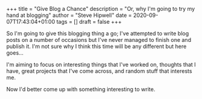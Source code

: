 +++
title = "Give Blog a Chance"
description = "Or, why I'm going to try my hand at blogging"
author = "Steve Hipwell"
date = 2020-09-07T17:43:04+01:00
tags = []
draft = false
+++

So I'm going to give this blogging thing a go; I've attempted to write blog posts on a number of occasions but I've never managed to finish one and publish it. I'm not sure why I think this time will be any different but here goes...

I'm aiming to focus on interesting things that I've worked on, thoughts that I have, great projects that I've come across, and random stuff that interests me.

Now I'd better come up with something interesting to write.
